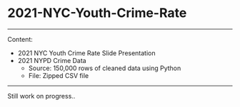 # 2021-NYC-Youth-Crime-Rate
---
Content:
* 2021 NYC Youth Crime Rate Slide Presentation
* 2021 NYPD Crime Data 
  * Source: 150,000 rows of cleaned data using Python
  * File: Zipped CSV file
---
Still work on progress..
